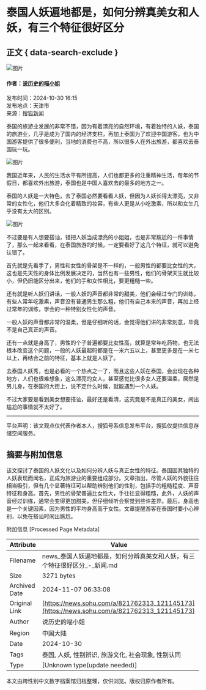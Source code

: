 # 泰国人妖遍地都是，如何分辨真美女和人妖，有三个特征很好区分

## 正文 { data-search-exclude }


![图片](https://p1.itc.cn/q_70,c_lfill,w_140,h_140,g_face/mpbp/pro/20220323/499921cfa5274bcbbf65383861959812.png)

#### 作者：[说历史的喵小姐](https://mp.sohu.com/profile?xpt=NjkzNTNkMTEtNDkxOC00YjY1LTg5OGQtMDdhZTQxY2NhMjQz&spm=smpc.content.author.2.1730961098373UQ7ylo0)

发布时间：2024-10-30 16:15  
发布地点：天津市  
来源：[搜狐新闻](https://news.sohu.com/a/821762313_121145173)  

泰国的旅游业发展的非常不错，因为有着漂亮的自然环境，有着独特的人妖，泰国的旅游业，几乎是成为了国内的经济支柱，再加上泰国为了欢迎中国游客，也为中国游客提供了很多便利，当地的消费也不高，所以很多人在外出旅游，都喜欢去泰国玩一玩。

![图片](https://q8.itc.cn/q_70/images01/20241030/0bec06bbd05f47fe88fae9bf60cb71ee.jpeg)

我国近年来，人民的生活水平有所提高，人们也都更多的注重精神生活，每年的节假日，都喜欢外出旅游，泰国也是中国人喜欢去的最多的地方之一。

泰国的人妖是一大特色，去了泰国必然要看看人妖，但因为人妖长得太漂亮，又非常的女性化，他们大多会化着精致的妆容，有些人更是从小吃激素，所以和女生几乎没有太大的区别。

![图片](https://q7.itc.cn/q_70/images01/20241030/9741f0161d704f72858493383b47d7ba.jpeg)

不过要是有人想要搭讪，错把人妖当成漂亮的小姐姐，也是非常尴尬的一件事情了，那么一起来看看，在泰国旅游的时候，一定要看好了这几个特征，就可以避免认错了。

首先就是先看手了，男性和女性的骨架是不一样的，一般男性的都要比女性的大，这也是先天性的身体比例发展决定的，当然也有一些男性，他们的骨架天生就比较小，但仍旧能区分出来，他们的手和女性相比，要更粗糙一些。

还有就是听人妖们讲话，一般人妖的声音都非常的甜美，他们会经过专门的训练，有些人常年吃激素，声音没有普通男生那么粗，他们有自己本来的声音，再加上经过常年的训练，学会的一种特别女性化的声音。

一般人妖的声音都非常的温柔，但是仔细听的话，会觉得他们讲的非常刻意，毕竟不是自己真正的声音。

还有一点就是身高了，男性的个子普遍都要比女性高，就算是常年吃药物，也无法根本改变这个问题，一般的人妖最起码都是在一米六五以上，甚至更多是在一米七以上，再结合之前的特征，基本上就是人妖了。

去泰国人妖秀，也是必看的一个热点之一了，而且这些人妖在泰国，会出现在各种地方，人们也很难想象，这么漂亮的女人，甚至感觉比很多女人还要温柔，居然是男儿身，在泰国的大街上，说不定什么时候，就能遇到一个人妖。

不过大家要是看到美女想要搭讪，最好还是看清，这究竟是不是真正的美女，闹出尴尬的事情就不太好了。  

---

平台声明：该文观点仅代表作者本人，搜狐号系信息发布平台，搜狐仅提供信息存储空间服务。

## 摘要与附加信息

<!-- tcd_abstract -->
该文探讨了泰国的人妖文化以及如何分辨人妖与真正女性的特征。泰国因其独特的人妖表现而闻名，正成为旅游业的重要组成部分。文章指出，尽管人妖的外貌往往相当吸引，但有几个显著特征可以帮助辨别他们的性别，包括手的粗糙程度、声音特征和身高。首先，男性的骨架普遍比女性大，手往往显得粗糙，此外，人妖的声音经过训练，通常会变得更加甜美，但仔细倾听会察觉到些许差异。最后，身高也是一个关键因素，因为男性的平均身高高于女性。文章提醒游客在泰国时要小心辨别，以免在搭讪时闹出尴尬。
<!-- tcd_abstract_end -->

附加信息 [Processed Page Metadata]

| Attribute       | Value                                  |
|-----------------|----------------------------------------|
| Filename        | news_泰国人妖遍地都是，如何分辨真美女和人妖，有三个特征很好区分_-_新闻.md                             |
| Size            | 3271 bytes                           |
| Archived Date   | 2024-11-07 06:33:08                             |
| Original Link   | [https://news.sohu.com/a/821762313_121145173](https://news.sohu.com/a/821762313_121145173)                       |
| Author          | 说历史的喵小姐                               |
| Region          | 中国大陆                               |
| Date            | 2024-10-30                                 |
| Tags            | 泰国, 人妖, 性别辨识, 旅游文化, 社会现象, 性别认同                                 |
| Type            | [Unknown type(update needed)]                                 |
<!-- tcd_table_end -->

本文由跨性别中文数字档案馆归档整理，仅供浏览。版权归原作者所有。
